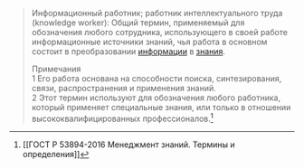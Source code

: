>Информационный работник; работник интеллектуального труда (knowledge worker): Общий термин, применяемый для обозначения любого сотрудника, использующего в своей работе информационные источники знаний, чья работа в основном состоит в преобразовании [информации](Информация.md) в [знания](Знание.md).  
>
>Примечания  
1 Его работа основана на способности поиска, синтезирования, связи, распространения и применения знаний.  
2 Этот термин используют для обозначения любого работника, который применяет специальные знания, или только в отношении высококвалифицированных профессионалов.[^1]

[^1]:[[ГОСТ Р 53894-2016 Менеджмент знаний. Термины и определения]]